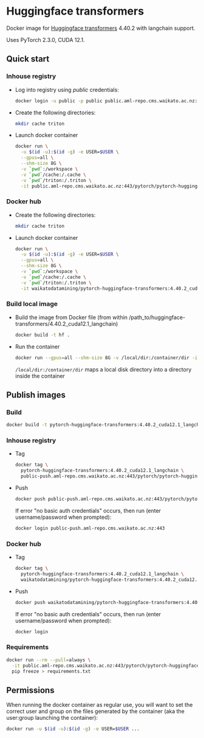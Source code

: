 # Huggingface transformers

Docker image for [Huggingface transformers](https://github.com/huggingface/transformers) 4.40.2 with langchain support.

Uses PyTorch 2.3.0, CUDA 12.1.

## Quick start

### Inhouse registry

* Log into registry using *public* credentials:

  ```bash
  docker login -u public -p public public.aml-repo.cms.waikato.ac.nz:443 
  ```
  
* Create the following directories:

  ```bash
  mkdir cache triton
  ```

* Launch docker container

  ```bash
  docker run \
    -u $(id -u):$(id -g) -e USER=$USER \
    --gpus=all \
    --shm-size 8G \
    -v `pwd`:/workspace \
    -v `pwd`/cache:/.cache \
    -v `pwd`/triton:/.triton \
    -it public.aml-repo.cms.waikato.ac.nz:443/pytorch/pytorch-huggingface-transformers:4.40.2_cuda12.1_langchain
  ```

### Docker hub
  
* Create the following directories:

  ```bash
  mkdir cache triton
  ```

* Launch docker container

  ```bash
  docker run \
    -u $(id -u):$(id -g) -e USER=$USER \
    --gpus=all \
    --shm-size 8G \
    -v `pwd`:/workspace \
    -v `pwd`/cache:/.cache \
    -v `pwd`/triton:/.triton \
    -it waikatodatamining/pytorch-huggingface-transformers:4.40.2_cuda12.1_langchain
  ```

### Build local image

* Build the image from Docker file (from within /path_to/huggingface-transformers/4.40.2_cuda12.1_langchain)

  ```bash
  docker build -t hf .
  ```
  
* Run the container

  ```bash
  docker run --gpus=all --shm-size 8G -v /local/dir:/container/dir -it hf
  ```
  `/local/dir:/container/dir` maps a local disk directory into a directory inside the container


## Publish images

### Build

```bash
docker build -t pytorch-huggingface-transformers:4.40.2_cuda12.1_langchain .
```

### Inhouse registry  
  
* Tag

  ```bash
  docker tag \
    pytorch-huggingface-transformers:4.40.2_cuda12.1_langchain \
    public-push.aml-repo.cms.waikato.ac.nz:443/pytorch/pytorch-huggingface-transformers:4.40.2_cuda12.1_langchain
  ```
  
* Push

  ```bash
  docker push public-push.aml-repo.cms.waikato.ac.nz:443/pytorch/pytorch-huggingface-transformers:4.40.2_cuda12.1_langchain
  ```
  If error "no basic auth credentials" occurs, then run (enter username/password when prompted):
  
  ```bash
  docker login public-push.aml-repo.cms.waikato.ac.nz:443
  ```

### Docker hub  
  
* Tag

  ```bash
  docker tag \
    pytorch-huggingface-transformers:4.40.2_cuda12.1_langchain \
    waikatodatamining/pytorch-huggingface-transformers:4.40.2_cuda12.1_langchain
  ```
  
* Push

  ```bash
  docker push waikatodatamining/pytorch-huggingface-transformers:4.40.2_cuda12.1_langchain
  ```
  If error "no basic auth credentials" occurs, then run (enter username/password when prompted):
  
  ```bash
  docker login
  ```


### Requirements

```bash
docker run --rm --pull=always \
  -it public.aml-repo.cms.waikato.ac.nz:443/pytorch/pytorch-huggingface-transformers:4.40.2_cuda12.1_langchain \
  pip freeze > requirements.txt
```


## Permissions

When running the docker container as regular use, you will want to set the correct
user and group on the files generated by the container (aka the user:group launching
the container):

```bash
docker run -u $(id -u):$(id -g) -e USER=$USER ...
```
